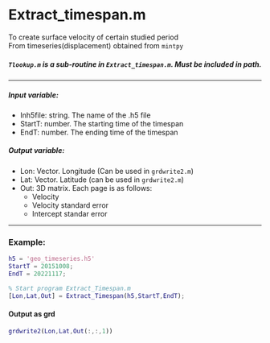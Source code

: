 # Extract_timespan.m 

To create surface velocity of certain studied period  
From timeseries(displacement) obtained from `mintpy`

##### `Tlookup.m` is a sub-routine in `Extract_timespan.m`. Must be included in path.

---
##### Input variable:
   * Inh5file: string. The name of the .h5 file
   * StartT: number. The starting time of the timespan
   * EndT: number. The ending time of the timespan
##### Output variable:
   * Lon: Vector. Longitude (Can be used in `grdwrite2.m`)
   * Lat: Vector. Latitude (can be used in `grdwrite2.m`)
   * Out: 3D matrix. Each page is as follows:  
     * Velocity
     * Velocity standard error
     * Intercept standar error
---
### Example:
```MatLab
h5 = 'geo_timeseries.h5'
StartT = 20151008;
EndT = 20221117;

% Start program Extract_Timespan.m
[Lon,Lat,Out] = Extract_Timespan(h5,StartT,EndT);
```
#### Output as grd
```MatLab
grdwrite2(Lon,Lat,Out(:,:,1))
```
